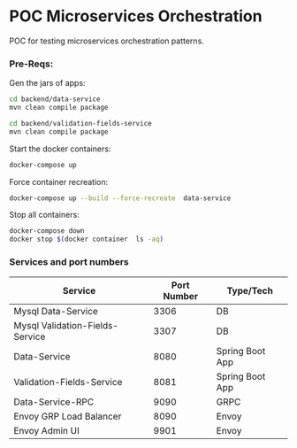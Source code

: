 # POC Microservices Orchestration

POC for testing microservices orchestration patterns.

### Pre-Reqs:

Gen the jars of apps:

```sh
cd backend/data-service
mvn clean compile package
```

```sh
cd backend/validation-fields-service
mvn clean compile package
```

Start the docker containers:

```sh
docker-compose up
```

Force container recreation:

```sh
docker-compose up --build --force-recreate  data-service
```

Stop all containers:

```sh
docker-compose down
docker stop $(docker container  ls -aq)
```

### Services and port numbers

| Service                         | Port Number | Type/Tech       |
| ------------------------------- | ----------- | --------------- |
| Mysql Data-Service              | 3306        | DB              |
| Mysql Validation-Fields-Service | 3307        | DB              |
| Data-Service                    | 8080        | Spring Boot App |
| Validation-Fields-Service       | 8081        | Spring Boot App |
| Data-Service-RPC                | 9090        | GRPC            |
| Envoy GRP Load Balancer         | 8090        | Envoy           |
| Envoy Admin UI                  | 9901        | Envoy           |
